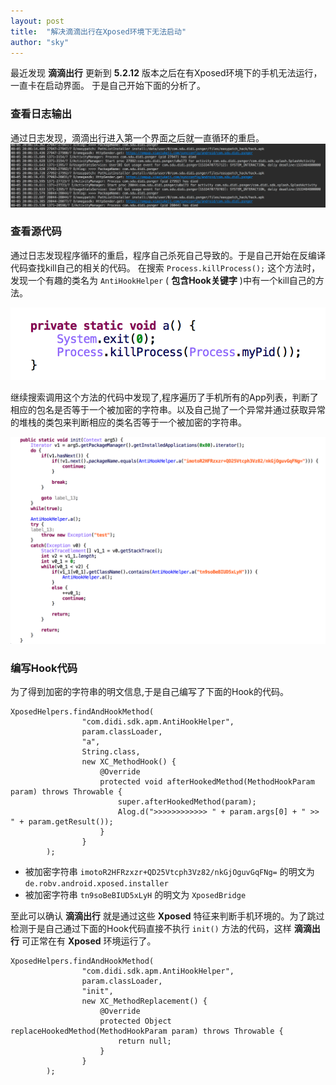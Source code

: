 ```yaml
---
layout: post
title:  "解决滴滴出行在Xposed环境下无法启动"
author: "sky"
---
```


最近发现 **滴滴出行** 更新到 **5.2.12** 版本之后在有Xposed环境下的手机无法运行，一直卡在启动界面。 于是自己开始下面的分析了。      

### 查看日志输出
通过日志发现，滴滴出行进入第一个界面之后就一直循环的重启。
![](../assets/WX20180805-200710.png)

### 查看源代码
通过日志发现程序循环的重启，程序自己杀死自己导致的。于是自己开始在反编译代码查找kill自己的相关的代码。 在搜索 ``Process.killProcess();`` 这个方法时，发现一个有趣的类名为 ``AntiHookHelper`` ( **包含Hook关键字** )中有一个kill自己的方法。

![](../assets/WX20180805-202810.png)

继续搜索调用这个方法的代码中发现了,程序遍历了手机所有的App列表，判断了相应的包名是否等于一个被加密的字符串。以及自己抛了一个异常并通过获取异常的堆栈的类包来判断相应的类名否等于一个被加密的字符串。

![](../assets/WX20180805-203425.png)

### 编写Hook代码
为了得到加密的字符串的明文信息,于是自己编写了下面的Hook的代码。

```
XposedHelpers.findAndHookMethod(
                "com.didi.sdk.apm.AntiHookHelper",
                param.classLoader,
                "a",
                String.class,
                new XC_MethodHook() {
                    @Override
                    protected void afterHookedMethod(MethodHookParam param) throws Throwable {
                        super.afterHookedMethod(param);      
                        Alog.d(">>>>>>>>>>>> " + param.args[0] + " >> " + param.getResult());
                    }
                }
        );   
```
* 被加密字符串 ``imotoR2HFRzxzr+QD25Vtcph3Vz82/nkGjOguvGqFNg=`` 的明文为 ``de.robv.android.xposed.installer``
* 被加密字符串 ``tn9soBeBIUD5xLyH`` 的明文为 ``XposedBridge``

至此可以确认 **滴滴出行** 就是通过这些 **Xposed** 特征来判断手机环境的。为了跳过检测于是自己通过下面的Hook代码直接不执行 ``init()`` 方法的代码，这样 **滴滴出行** 可正常在有 **Xposed** 环境运行了。

```
XposedHelpers.findAndHookMethod(
                "com.didi.sdk.apm.AntiHookHelper",
                param.classLoader,
                "init",
                new XC_MethodReplacement() {
                    @Override
                    protected Object replaceHookedMethod(MethodHookParam param) throws Throwable {
                        return null;
                    }
                }
        );
```







